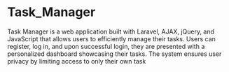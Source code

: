 # Task_Manager
Task Manager is a web application built with Laravel, AJAX, jQuery, and JavaScript that allows users to efficiently manage their tasks. Users can register, log in, and upon successful login, they are presented with a personalized dashboard showcasing their tasks. The system ensures user privacy by limiting access to only their own task
